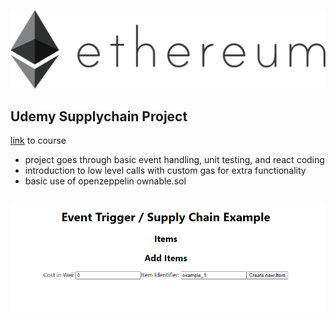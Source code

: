 ![](public/eth.png)
##
## Udemy Supplychain Project

[link](https://www.udemy.com/course/blockchain-developer/) to course

- project goes through basic event handling, unit testing, and react coding
- introduction to low level calls with custom gas for extra functionality
- basic use of openzeppelin ownable.sol
##
![](public/ui.png)
